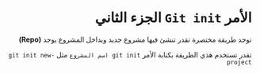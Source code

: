 <div dir = rtl >

# الأمر `Git init` الجزء الثاني

توجد طريقة مختصرة تقدر تنشئ فيها مشروع جديد وبداخل المشروع يوجد **(Repo)** 

تقدر تستخدم هذي الطريقة بكتابة الأمر ` git init اسم المشروع `  مثل  `git init new-project`



</div>